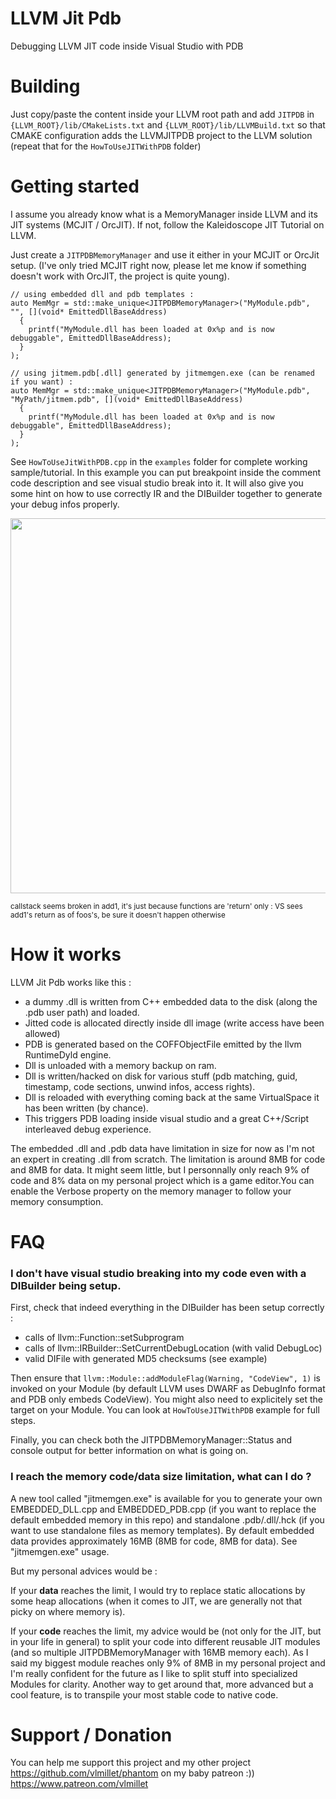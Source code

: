 # LLVM Jit Pdb
Debugging LLVM JIT code inside Visual Studio with PDB

# Building
Just copy/paste the content inside your LLVM root path and add ```JITPDB``` in ```{LLVM_ROOT}/lib/CMakeLists.txt``` and ```{LLVM_ROOT}/lib/LLVMBuild.txt``` so that CMAKE configuration adds the LLVMJITPDB project to the LLVM solution (repeat that for the ```HowToUseJITWithPDB``` folder)

# Getting started 
I assume you already know what is a MemoryManager inside LLVM and its JIT systems (MCJIT / OrcJIT). If not, follow the Kaleidoscope JIT Tutorial on LLVM.

Just create a ```JITPDBMemoryManager``` and use it either in your MCJIT or OrcJit setup. (I've only tried MCJIT right now, please let me know if something doesn't work with OrcJIT, the project is quite young).

```
// using embedded dll and pdb templates :
auto MemMgr = std::make_unique<JITPDBMemoryManager>("MyModule.pdb", "", [](void* EmittedDllBaseAddress) 
  { 
    printf("MyModule.dll has been loaded at 0x%p and is now debuggable", EmittedDllBaseAddress); 
  } 
);

// using jitmem.pdb[.dll] generated by jitmemgen.exe (can be renamed if you want) :
auto MemMgr = std::make_unique<JITPDBMemoryManager>("MyModule.pdb", "MyPath/jitmem.pdb", [](void* EmittedDllBaseAddress) 
  { 
    printf("MyModule.dll has been loaded at 0x%p and is now debuggable", EmittedDllBaseAddress); 
  } 
);
```

See ```HowToUseJitWithPDB.cpp``` in the ```examples``` folder for complete working sample/tutorial. In this example you can put breakpoint inside the comment code description and see visual studio break into it. It will also give you some hint on how to use correctly IR and the DIBuilder together to generate your debug infos properly.
<br><p align="center">
<img src="https://raw.githubusercontent.com/vlmillet/llvmjitpdb/master/doc/HowToUseJITWithPDB.gif" width=600/></p>
<sub>callstack seems broken in add1, it's just because functions are 'return' only : VS sees add1's return as of foos's, be sure it doesn't happen otherwise</sub>

# How it works

LLVM Jit Pdb works like this :
- a dummy .dll is written from C++ embedded data to the disk (along the .pdb user path) and loaded.
- Jitted code is allocated directly inside dll image (write access have been allowed)
- PDB is generated based on the COFFObjectFile emitted by the llvm RuntimeDyld engine.
- Dll is unloaded with a memory backup on ram.
- Dll is written/hacked on disk for various stuff (pdb matching, guid, timestamp, code sections, unwind infos, access rights).
- Dll is reloaded with everything coming back at the same VirtualSpace it has been written (by chance).
- This triggers PDB loading inside visual studio and a great C++/Script interleaved debug experience. 

The embedded .dll and .pdb data have limitation in size for now as I'm not an expert in creating .dll from scratch. The limitation is around 8MB for code and 8MB for data. It might seem little, but I personnally only reach 9% of code and 8% data on my personal project which is a game editor.You can enable the Verbose property on the memory manager to follow your memory consumption.

# FAQ

### I don't have visual studio breaking into my code even with a DIBuilder being setup.
First, check that indeed everything in the DIBuilder has been setup correctly :
  - calls of llvm::Function::setSubprogram  
  - calls of llvm::IRBuilder::SetCurrentDebugLocation (with valid DebugLoc)
  - valid DIFile with generated MD5 checksums (see example)

Then ensure that ```llvm::Module::addModuleFlag(Warning, "CodeView", 1)``` is invoked on your Module (by default LLVM uses DWARF as DebugInfo format and PDB only embeds CodeView). You might also need to explicitely set the target on your Module. You can look at ```HowToUseJITWithPDB``` example for full steps. 

Finally, you can check both the JITPDBMemoryManager::Status and console output for better information on what is going on.  

### I reach the memory code/data size limitation, what can I do ?
A new tool called "jitmemgen.exe" is available for you to generate your own EMBEDDED_DLL.cpp and EMBEDDED_PDB.cpp (if you want to replace the default embedded memory in this repo) and standalone .pdb/.dll/.hck (if you want to use standalone files as memory templates). By default embedded data provides approximately 16MB (8MB for code, 8MB for data). See "jitmemgen.exe" usage.

But my personal advices would be :

If your **data** reaches the limit, I would try to replace static allocations by some heap allocations (when it comes to JIT, we are  generally not that picky on where memory is). 
 
If your **code** reaches the limit, my advice would be (not only for the JIT, but in your life in general) to split your code into different reusable JIT modules (and so multiple JITPDBMemoryManager with 16MB memory each). As I said my biggest module reaches only 9% of 8MB in my personal project and I'm really confident for the future as I like to split stuff into specialized Modules for clarity.
Another way to get around that, more advanced but a cool feature, is to transpile your most stable code to native code. 

# Support / Donation

You can help me support this project and my other project https://github.com/vlmillet/phantom on my baby patreon :)) 
https://www.patreon.com/vlmillet
